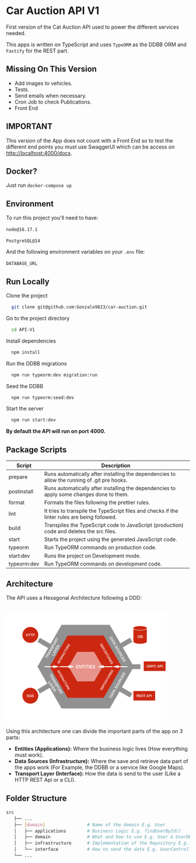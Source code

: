 # Car Auction API V1

First version of the Cat Auction API used to power the different services needed.

This apps is written on TypeScript and uses `TypeORM` as the DDBB ORM and `Fastify` for the REST part.

## Missing On This Version

- Add images to vehicles.
- Tests.
- Send emails when necessary.
- Cron Job to check Publications.
- Front End

## IMPORTANT

This version of the App does not count with a Front End so to test the different end points you must use SwaggerUI which can be access on [http://localhost:4000/docs](http://localhost:4000/docs).

## Docker?

Just run `docker-compose up`

## Environment

To run this project you'll need to have:

`node@16.17.1`

`PostgreSQL@14`

And the following environment variables on your `.env` file:

`DATABASE_URL`


## Run Locally

Clone the project

```bash
  git clone git@github.com:Gonzalo9823/car-auction.git
```

Go to the project directory

```bash
  cd API-V1
```

Install dependencies

```bash
  npm install
```

Run the DDBB migrations

```bash
  npm run typeorm:dev migration:run
```

Seed the DDBB

```bash
  npm run typeorm:seed:dev
```

Start the server

```bash
  npm run start:dev
```

**By default the API will run on port 4000.**


## Package Scripts

| Script           	          | Description                                                                                   	|
|-----------------------------|-----------------------------------------------------------------------------------------------	|
| prepare          	          | Runs automatically after installing the dependencies to allow the running of .git pre hooks.  	|
| postinstall      	          | Runs automatically after installing the dependencies to apply some changes done to them.      	|
| format           	          | Formats the files following the prettier rules.                                               	|
| lint             	          | It tries to transpile the TypeScript files and checks if the linter rules are being followed. 	|
| build            	          | Transpiles the TypeScript code to JavaScript (production) code and deletes the src files.     	|
| start            	          | Starts the project using the generated JavaScript code.                                       	|
| typeorm          	          | Run TypeORM commands on production code.                                                      	|
| start:dev        	          | Runs the project on Development mode.                                                         	|
| typeorm:dev      	          | Run TypeORM commands on development code.                                                     	|

## Architecture

The API uses a Hexagonal Architecture following a DDD:

<br/>
<img src="/assets/hexagonal-architecture.png" alt="Hexagonal Architecture" height="300" />
<br/>

Using this architecture one can divide the important parts of the app on 3 parts:

- **Entities (Applications):** Where the business logic lives (How everything must work).
- **Data Sources (Infrastructure):** Where the save and retrieve data part of the apps work (For Example, the DDBB or a service like Google Maps).
- **Transport Layer (Interface):** How the data is send to the user (Like a HTTP REST Api or a CLI).

## Folder Structure

```bash
src
   ├── ...
   ├── [domain]                # Name of the domain E.g. User
   │   ├── applications        # Business Logic E.g. findUserById()
   │   ├── domain              # What and how to use E.g. User & UserDBRepository
   │   ├── infrastructure      # Implementation of the Repository E.g. UserTypeORMRepository
   │   └── interface           # How to send the data E.g. UserController
   └── ...
```

